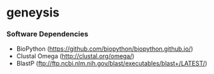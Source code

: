 # geneysis

### Software Dependencies
* BioPython (https://github.com/biopython/biopython.github.io/)
* Clustal Omega (http://clustal.org/omega/)
* BlastP (ftp://ftp.ncbi.nlm.nih.gov/blast/executables/blast+/LATEST/)
